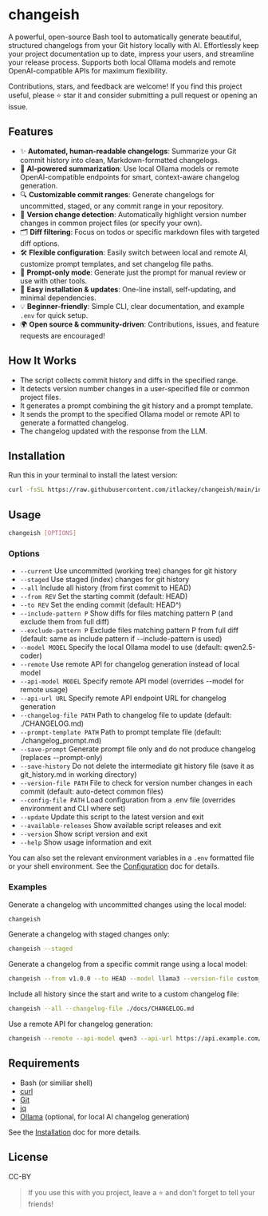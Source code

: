 # changeish

A powerful, open-source Bash tool to automatically generate beautiful, structured changelogs from your Git history locally with AI. Effortlessly keep your project documentation up to date, impress your users, and streamline your release process. Supports both local Ollama models and remote OpenAI-compatible APIs for maximum flexibility.

Contributions, stars, and feedback are welcome! If you find this project useful, please ⭐️ star it and consider submitting a pull request or opening an issue.

## Features

- ✨ **Automated, human-readable changelogs**: Summarize your Git commit history into clean, Markdown-formatted changelogs.
- 🤖 **AI-powered summarization**: Use local Ollama models or remote OpenAI-compatible endpoints for smart, context-aware changelog generation.
- 🔍 **Customizable commit ranges**: Generate changelogs for uncommitted, staged, or any commit range in your repository.
- 📝 **Version change detection**: Automatically highlight version number changes in common project files (or specify your own).
- 🗂️ **Diff filtering**: Focus on todos or specific markdown files with targeted diff options.
- 🛠️ **Flexible configuration**: Easily switch between local and remote AI, customize prompt templates, and set changelog file paths.
- 🧩 **Prompt-only mode**: Generate just the prompt for manual review or use with other tools.
- 🚀 **Easy installation & updates**: One-line install, self-updating, and minimal dependencies.
- 💡 **Beginner-friendly**: Simple CLI, clear documentation, and example `.env` for quick setup.
- 🌍 **Open source & community-driven**: Contributions, issues, and feature requests are encouraged!

## How It Works

- The script collects commit history and diffs in the specified range.
- It detects version number changes in a user-specified file or common project files.
- It generates a prompt combining the git history and a prompt template.
- It sends the prompt to the specified Ollama model or remote API to generate a formatted changelog.
- The changelog updated with the response from the LLM.

## Installation

Run this in your terminal to install the latest version:

```bash
curl -fsSL https://raw.githubusercontent.com/itlackey/changeish/main/install.sh | sh
```

## Usage

```sh
changeish [OPTIONS]
```

### Options

- `--current`               Use uncommitted (working tree) changes for git history
- `--staged`                Use staged (index) changes for git history
- `--all`                   Include all history (from first commit to HEAD)
- `--from REV`              Set the starting commit (default: HEAD)
- `--to REV`                Set the ending commit (default: HEAD^)
- `--include-pattern P`     Show diffs for files matching pattern P (and exclude them from full diff)
- `--exclude-pattern P`     Exclude files matching pattern P from full diff (default: same as include pattern if --include-pattern is used)
- `--model MODEL`           Specify the local Ollama model to use (default: qwen2.5-coder)
- `--remote`                Use remote API for changelog generation instead of local model
- `--api-model MODEL`       Specify remote API model (overrides --model for remote usage)
- `--api-url URL`           Specify remote API endpoint URL for changelog generation
- `--changelog-file PATH`   Path to changelog file to update (default: ./CHANGELOG.md)
- `--prompt-template PATH`  Path to prompt template file (default: ./changelog_prompt.md)
- `--save-prompt`           Generate prompt file only and do not produce changelog (replaces --prompt-only)
- `--save-history`          Do not delete the intermediate git history file (save it as git_history.md in working directory)
- `--version-file PATH`     File to check for version number changes in each commit (default: auto-detect common files)
- `--config-file PATH`      Load configuration from a .env file (overrides environment and CLI where set)
- `--update`                Update this script to the latest version and exit
- `--available-releases`    Show available script releases and exit
- `--version`               Show script version and exit
- `--help`                  Show usage information and exit

You can also set the relevant environment variables in a `.env` formatted file or your shell environment. See the [Configuration](./docs/configuration.md) doc for details.

### Examples

Generate a changelog with uncommitted changes using the local model:

```bash
changeish
```

Generate a changelog with staged changes only:

```bash
changeish --staged
```

Generate a changelog from a specific commit range using a local model:

```bash
changeish --from v1.0.0 --to HEAD --model llama3 --version-file custom_version.txt
```

Include all history since the start and write to a custom changelog file:

```bash
changeish --all --changelog-file ./docs/CHANGELOG.md
```

Use a remote API for changelog generation:

```bash
changeish --remote --api-model qwen3 --api-url https://api.example.com/v1/chat/completions
```

## Requirements

- Bash (or similiar shell)
- [curl](https://curl.se/)
- [Git](https://git-scm.com/)
- [jq](https://jqlang.org/)
- [Ollama](https://ollama.com/) (optional, for local AI changelog generation)

See the [Installation](./docs/installation.md) doc for more details.

## License

CC-BY

> If you use this with you project, leave a :star: and don't forget to tell your friends!
